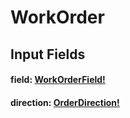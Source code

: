 # WorkOrder

## Input Fields

#### field: [WorkOrderField!](/api/graphql/enums/work-order-field.md)

#### direction: [OrderDirection!](/api/graphql/enums/order-direction.md)
